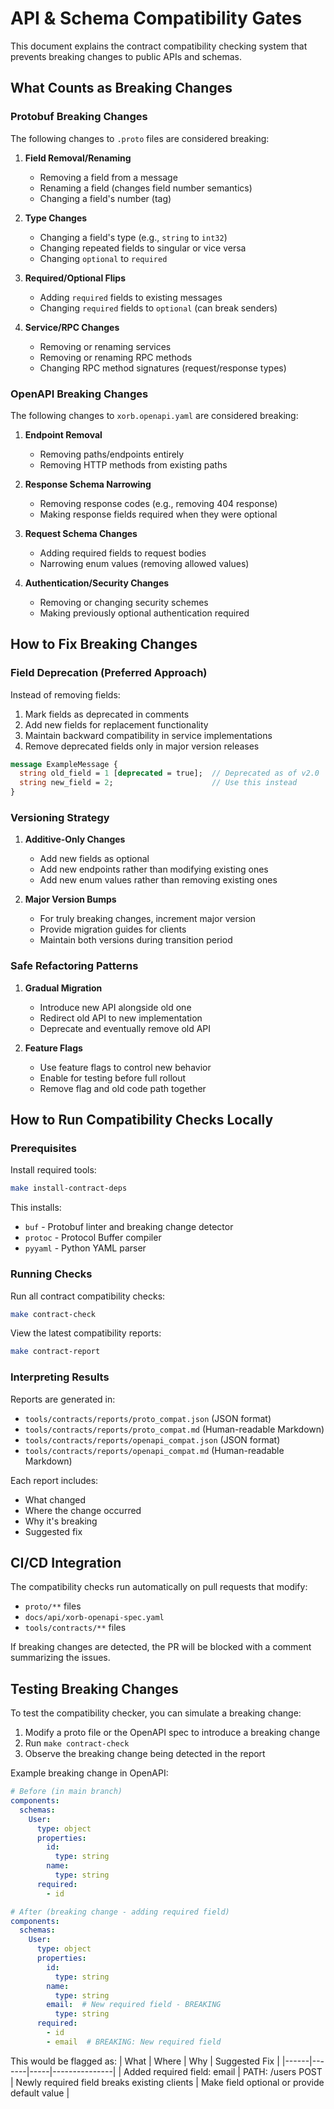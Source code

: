 # API & Schema Compatibility Gates

This document explains the contract compatibility checking system that prevents breaking changes to public APIs and schemas.

## What Counts as Breaking Changes

### Protobuf Breaking Changes

The following changes to `.proto` files are considered breaking:

1. **Field Removal/Renaming**
   - Removing a field from a message
   - Renaming a field (changes field number semantics)
   - Changing a field's number (tag)

2. **Type Changes**
   - Changing a field's type (e.g., `string` to `int32`)
   - Changing repeated fields to singular or vice versa
   - Changing `optional` to `required`

3. **Required/Optional Flips**
   - Adding `required` fields to existing messages
   - Changing `required` fields to `optional` (can break senders)

4. **Service/RPC Changes**
   - Removing or renaming services
   - Removing or renaming RPC methods
   - Changing RPC method signatures (request/response types)

### OpenAPI Breaking Changes

The following changes to `xorb.openapi.yaml` are considered breaking:

1. **Endpoint Removal**
   - Removing paths/endpoints entirely
   - Removing HTTP methods from existing paths

2. **Response Schema Narrowing**
   - Removing response codes (e.g., removing 404 response)
   - Making response fields required when they were optional

3. **Request Schema Changes**
   - Adding required fields to request bodies
   - Narrowing enum values (removing allowed values)

4. **Authentication/Security Changes**
   - Removing or changing security schemes
   - Making previously optional authentication required

## How to Fix Breaking Changes

### Field Deprecation (Preferred Approach)

Instead of removing fields:
1. Mark fields as deprecated in comments
2. Add new fields for replacement functionality
3. Maintain backward compatibility in service implementations
4. Remove deprecated fields only in major version releases

```protobuf
message ExampleMessage {
  string old_field = 1 [deprecated = true];  // Deprecated as of v2.0
  string new_field = 2;                      // Use this instead
}
```

### Versioning Strategy

1. **Additive-Only Changes**
   - Add new fields as optional
   - Add new endpoints rather than modifying existing ones
   - Add new enum values rather than removing existing ones

2. **Major Version Bumps**
   - For truly breaking changes, increment major version
   - Provide migration guides for clients
   - Maintain both versions during transition period

### Safe Refactoring Patterns

1. **Gradual Migration**
   - Introduce new API alongside old one
   - Redirect old API to new implementation
   - Deprecate and eventually remove old API

2. **Feature Flags**
   - Use feature flags to control new behavior
   - Enable for testing before full rollout
   - Remove flag and old code path together

## How to Run Compatibility Checks Locally

### Prerequisites

Install required tools:
```bash
make install-contract-deps
```

This installs:
- `buf` - Protobuf linter and breaking change detector
- `protoc` - Protocol Buffer compiler
- `pyyaml` - Python YAML parser

### Running Checks

Run all contract compatibility checks:
```bash
make contract-check
```

View the latest compatibility reports:
```bash
make contract-report
```

### Interpreting Results

Reports are generated in:
- `tools/contracts/reports/proto_compat.json` (JSON format)
- `tools/contracts/reports/proto_compat.md` (Human-readable Markdown)
- `tools/contracts/reports/openapi_compat.json` (JSON format)
- `tools/contracts/reports/openapi_compat.md` (Human-readable Markdown)

Each report includes:
- What changed
- Where the change occurred
- Why it's breaking
- Suggested fix

## CI/CD Integration

The compatibility checks run automatically on pull requests that modify:
- `proto/**` files
- `docs/api/xorb-openapi-spec.yaml`
- `tools/contracts/**` files

If breaking changes are detected, the PR will be blocked with a comment summarizing the issues.

## Testing Breaking Changes

To test the compatibility checker, you can simulate a breaking change:

1. Modify a proto file or the OpenAPI spec to introduce a breaking change
2. Run `make contract-check`
3. Observe the breaking change being detected in the report

Example breaking change in OpenAPI:
```yaml
# Before (in main branch)
components:
  schemas:
    User:
      type: object
      properties:
        id:
          type: string
        name:
          type: string
      required:
        - id

# After (breaking change - adding required field)
components:
  schemas:
    User:
      type: object
      properties:
        id:
          type: string
        name:
          type: string
        email:  # New required field - BREAKING
          type: string
      required:
        - id
        - email  # BREAKING: New required field
```

This would be flagged as:
| What | Where | Why | Suggested Fix |
|------|-------|-----|---------------|
| Added required field: email | PATH: /users POST | Newly required field breaks existing clients | Make field optional or provide default value |